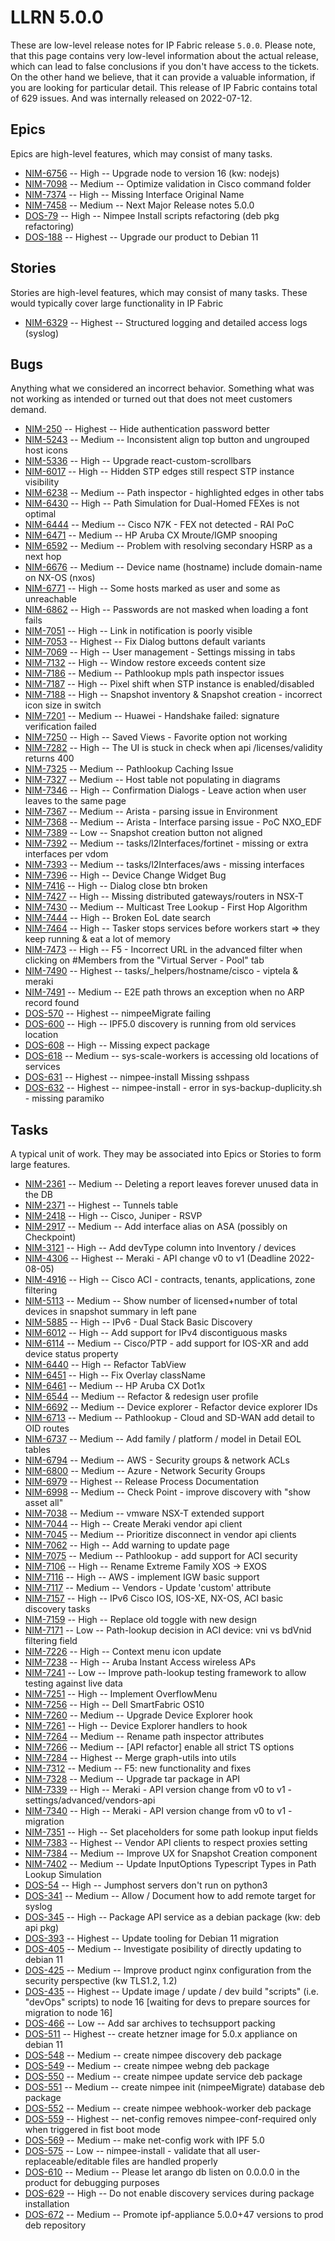 # LLRN 5.0.0

These are low-level release notes for IP Fabric release `5.0.0`. Please note, that this page contains very low-level information about the actual release, which can lead to false conclusions if you don't have access to the tickets. On the other hand we believe, that it can provide a valuable information, if you are looking for particular detail. This release of IP Fabric contains total of 629 issues. And was internally released on 2022-07-12.

## Epics

Epics are high-level features, which may consist of many tasks.

- [NIM-6756](https://ipfabric.atlassian.net/browse/NIM-6756) -- High -- Upgrade node to version 16 (kw: nodejs)
- [NIM-7098](https://ipfabric.atlassian.net/browse/NIM-7098) -- Medium -- Optimize validation in Cisco command folder
- [NIM-7374](https://ipfabric.atlassian.net/browse/NIM-7374) -- High -- Missing Interface Original Name
- [NIM-7458](https://ipfabric.atlassian.net/browse/NIM-7458) -- Medium -- Next Major Release notes 5.0.0
- [DOS-79](https://ipfabric.atlassian.net/browse/DOS-79) -- High -- Nimpee Install scripts refactoring (deb pkg refactoring)
- [DOS-188](https://ipfabric.atlassian.net/browse/DOS-188) -- Highest -- Upgrade our product to Debian 11

## Stories

Stories are high-level features, which may consist of many tasks. These would typically cover large functionality in IP Fabric

- [NIM-6329](https://ipfabric.atlassian.net/browse/NIM-6329) -- Highest -- Structured logging and detailed access logs (syslog)

## Bugs

Anything what we considered an incorrect behavior. Something what was not working as intended or turned out that does not meet customers demand.

- [NIM-250](https://ipfabric.atlassian.net/browse/NIM-250) -- Highest -- Hide authentication password better
- [NIM-5243](https://ipfabric.atlassian.net/browse/NIM-5243) -- Medium -- Inconsistent align top button and ungrouped host icons
- [NIM-5336](https://ipfabric.atlassian.net/browse/NIM-5336) -- High -- Upgrade react-custom-scrollbars
- [NIM-6017](https://ipfabric.atlassian.net/browse/NIM-6017) -- High -- Hidden STP edges still respect STP instance visibility
- [NIM-6238](https://ipfabric.atlassian.net/browse/NIM-6238) -- Medium -- Path inspector - highlighted edges in other tabs
- [NIM-6430](https://ipfabric.atlassian.net/browse/NIM-6430) -- High -- Path Simulation for Dual-Homed FEXes is not optimal
- [NIM-6444](https://ipfabric.atlassian.net/browse/NIM-6444) -- Medium -- Cisco N7K - FEX not detected - RAI PoC
- [NIM-6471](https://ipfabric.atlassian.net/browse/NIM-6471) -- Medium -- HP Aruba CX Mroute/IGMP snooping
- [NIM-6592](https://ipfabric.atlassian.net/browse/NIM-6592) -- Medium -- Problem with resolving secondary HSRP as a next hop
- [NIM-6676](https://ipfabric.atlassian.net/browse/NIM-6676) -- Medium -- Device name (hostname) include domain-name on NX-OS (nxos)
- [NIM-6771](https://ipfabric.atlassian.net/browse/NIM-6771) -- High -- Some hosts marked as user and some as unreachable
- [NIM-6862](https://ipfabric.atlassian.net/browse/NIM-6862) -- High -- Passwords are not masked when loading a font fails
- [NIM-7051](https://ipfabric.atlassian.net/browse/NIM-7051) -- High -- Link in notification is poorly visible
- [NIM-7053](https://ipfabric.atlassian.net/browse/NIM-7053) -- Highest -- Fix Dialog buttons default variants
- [NIM-7069](https://ipfabric.atlassian.net/browse/NIM-7069) -- High -- User management - Settings missing in tabs
- [NIM-7132](https://ipfabric.atlassian.net/browse/NIM-7132) -- High -- Window restore exceeds content size
- [NIM-7186](https://ipfabric.atlassian.net/browse/NIM-7186) -- Medium -- Pathlookup mpls path inspector issues
- [NIM-7187](https://ipfabric.atlassian.net/browse/NIM-7187) -- High -- Pixel shift when STP instance is enabled/disabled
- [NIM-7188](https://ipfabric.atlassian.net/browse/NIM-7188) -- High -- Snapshot inventory & Snapshot creation - incorrect icon size in switch
- [NIM-7201](https://ipfabric.atlassian.net/browse/NIM-7201) -- Medium -- Huawei - Handshake failed: signature verification failed
- [NIM-7250](https://ipfabric.atlassian.net/browse/NIM-7250) -- High -- Saved Views - Favorite option not working
- [NIM-7282](https://ipfabric.atlassian.net/browse/NIM-7282) -- High -- The UI is stuck in check when api /licenses/validity returns 400
- [NIM-7325](https://ipfabric.atlassian.net/browse/NIM-7325) -- Medium -- Pathlookup Caching Issue
- [NIM-7327](https://ipfabric.atlassian.net/browse/NIM-7327) -- Medium -- Host table not populating in diagrams
- [NIM-7346](https://ipfabric.atlassian.net/browse/NIM-7346) -- High -- Confirmation Dialogs - Leave action when user leaves to the same page
- [NIM-7367](https://ipfabric.atlassian.net/browse/NIM-7367) -- Medium -- Arista - parsing issue in Environment
- [NIM-7368](https://ipfabric.atlassian.net/browse/NIM-7368) -- Medium -- Arista - Interface parsing issue - PoC NXO_EDF
- [NIM-7389](https://ipfabric.atlassian.net/browse/NIM-7389) -- Low -- Snapshot creation button not aligned
- [NIM-7392](https://ipfabric.atlassian.net/browse/NIM-7392) -- Medium -- tasks/l2Interfaces/fortinet - missing or extra interfaces per vdom
- [NIM-7393](https://ipfabric.atlassian.net/browse/NIM-7393) -- Medium -- tasks/l2Interfaces/aws - missing interfaces
- [NIM-7396](https://ipfabric.atlassian.net/browse/NIM-7396) -- High -- Device Change Widget Bug
- [NIM-7416](https://ipfabric.atlassian.net/browse/NIM-7416) -- High -- Dialog close btn broken
- [NIM-7427](https://ipfabric.atlassian.net/browse/NIM-7427) -- High -- Missing distributed gateways/routers in NSX-T
- [NIM-7430](https://ipfabric.atlassian.net/browse/NIM-7430) -- Medium -- Multicast Tree Lookup - First Hop Algorithm
- [NIM-7444](https://ipfabric.atlassian.net/browse/NIM-7444) -- High -- Broken EoL date search
- [NIM-7464](https://ipfabric.atlassian.net/browse/NIM-7464) -- High -- Tasker stops services before workers start => they keep running & eat a lot of memory
- [NIM-7473](https://ipfabric.atlassian.net/browse/NIM-7473) -- High -- F5 - Incorrect URL in the advanced filter when clicking on #Members from the "Virtual Server - Pool" tab
- [NIM-7490](https://ipfabric.atlassian.net/browse/NIM-7490) -- Highest -- tasks/_helpers/hostname/cisco - viptela & meraki
- [NIM-7491](https://ipfabric.atlassian.net/browse/NIM-7491) -- Medium -- E2E path throws an exception when no ARP record found
- [DOS-570](https://ipfabric.atlassian.net/browse/DOS-570) -- Highest -- nimpeeMigrate failing
- [DOS-600](https://ipfabric.atlassian.net/browse/DOS-600) -- High -- IPF5.0 discovery is running from old services location
- [DOS-608](https://ipfabric.atlassian.net/browse/DOS-608) -- High -- Missing expect package
- [DOS-618](https://ipfabric.atlassian.net/browse/DOS-618) -- Medium -- sys-scale-workers is accessing old locations of services
- [DOS-631](https://ipfabric.atlassian.net/browse/DOS-631) -- Highest -- nimpee-install Missing sshpass
- [DOS-632](https://ipfabric.atlassian.net/browse/DOS-632) -- Highest -- nimpee-install - error in sys-backup-duplicity.sh - missing paramiko

## Tasks

A typical unit of work. They may be associated into Epics or Stories to form large features.

- [NIM-2361](https://ipfabric.atlassian.net/browse/NIM-2361) -- Medium -- Deleting a report leaves forever unused data in the DB
- [NIM-2371](https://ipfabric.atlassian.net/browse/NIM-2371) -- Highest -- Tunnels table
- [NIM-2418](https://ipfabric.atlassian.net/browse/NIM-2418) -- High -- Cisco, Juniper - RSVP
- [NIM-2917](https://ipfabric.atlassian.net/browse/NIM-2917) -- Medium -- Add interface alias on ASA (possibly on Checkpoint)
- [NIM-3121](https://ipfabric.atlassian.net/browse/NIM-3121) -- High -- Add devType column into Inventory / devices
- [NIM-4306](https://ipfabric.atlassian.net/browse/NIM-4306) -- Highest -- Meraki - API change v0 to v1 (Deadline 2022-08-05)
- [NIM-4916](https://ipfabric.atlassian.net/browse/NIM-4916) -- High -- Cisco ACI - contracts, tenants, applications, zone filtering
- [NIM-5113](https://ipfabric.atlassian.net/browse/NIM-5113) -- Medium -- Show number of licensed+number of total devices in snapshot summary in left pane
- [NIM-5885](https://ipfabric.atlassian.net/browse/NIM-5885) -- High -- IPv6 - Dual Stack Basic Discovery
- [NIM-6012](https://ipfabric.atlassian.net/browse/NIM-6012) -- High -- Add support for IPv4 discontiguous masks
- [NIM-6114](https://ipfabric.atlassian.net/browse/NIM-6114) -- Medium -- Cisco/PTP - add support for IOS-XR and add device status property
- [NIM-6440](https://ipfabric.atlassian.net/browse/NIM-6440) -- High -- Refactor TabView
- [NIM-6451](https://ipfabric.atlassian.net/browse/NIM-6451) -- High -- Fix Overlay className
- [NIM-6461](https://ipfabric.atlassian.net/browse/NIM-6461) -- Medium -- HP Aruba CX Dot1x
- [NIM-6544](https://ipfabric.atlassian.net/browse/NIM-6544) -- Medium -- Refactor & redesign user profile
- [NIM-6692](https://ipfabric.atlassian.net/browse/NIM-6692) -- Medium -- Device explorer - Refactor device explorer IDs
- [NIM-6713](https://ipfabric.atlassian.net/browse/NIM-6713) -- Medium -- Pathlookup - Cloud and SD-WAN add detail to OID routes
- [NIM-6737](https://ipfabric.atlassian.net/browse/NIM-6737) -- Medium -- Add family / platform / model in Detail EOL tables
- [NIM-6794](https://ipfabric.atlassian.net/browse/NIM-6794) -- Medium -- AWS - Security groups & network ACLs
- [NIM-6800](https://ipfabric.atlassian.net/browse/NIM-6800) -- Medium -- Azure - Network Security Groups
- [NIM-6979](https://ipfabric.atlassian.net/browse/NIM-6979) -- Highest -- Release Process Documentation
- [NIM-6998](https://ipfabric.atlassian.net/browse/NIM-6998) -- Medium -- Check Point - improve discovery with "show asset all"
- [NIM-7038](https://ipfabric.atlassian.net/browse/NIM-7038) -- Medium -- vmware NSX-T extended support
- [NIM-7044](https://ipfabric.atlassian.net/browse/NIM-7044) -- High -- Create Meraki vendor api client
- [NIM-7045](https://ipfabric.atlassian.net/browse/NIM-7045) -- Medium -- Prioritize disconnect in vendor api clients
- [NIM-7062](https://ipfabric.atlassian.net/browse/NIM-7062) -- High -- Add warning to update page
- [NIM-7075](https://ipfabric.atlassian.net/browse/NIM-7075) -- Medium -- Pathlookup - add support for ACI security
- [NIM-7106](https://ipfabric.atlassian.net/browse/NIM-7106) -- High -- Rename Extreme Family XOS -> EXOS
- [NIM-7116](https://ipfabric.atlassian.net/browse/NIM-7116) -- High -- AWS - implement IGW basic support
- [NIM-7117](https://ipfabric.atlassian.net/browse/NIM-7117) -- Medium -- Vendors - Update 'custom' attribute
- [NIM-7157](https://ipfabric.atlassian.net/browse/NIM-7157) -- High -- IPv6 Cisco IOS, IOS-XE, NX-OS, ACI basic discovery tasks
- [NIM-7159](https://ipfabric.atlassian.net/browse/NIM-7159) -- High -- Replace old toggle with new design
- [NIM-7171](https://ipfabric.atlassian.net/browse/NIM-7171) -- Low -- Path-lookup decision in ACI device: vni vs bdVnid filtering field
- [NIM-7226](https://ipfabric.atlassian.net/browse/NIM-7226) -- High -- Context menu icon update
- [NIM-7238](https://ipfabric.atlassian.net/browse/NIM-7238) -- High -- Aruba Instant Access wireless APs
- [NIM-7241](https://ipfabric.atlassian.net/browse/NIM-7241) -- Low -- Improve path-lookup testing framework to allow testing against live data
- [NIM-7251](https://ipfabric.atlassian.net/browse/NIM-7251) -- High -- Implement OverflowMenu
- [NIM-7256](https://ipfabric.atlassian.net/browse/NIM-7256) -- High -- Dell SmartFabric OS10
- [NIM-7260](https://ipfabric.atlassian.net/browse/NIM-7260) -- Medium -- Upgrade Device Explorer hook
- [NIM-7261](https://ipfabric.atlassian.net/browse/NIM-7261) -- High -- Device Explorer handlers to hook
- [NIM-7264](https://ipfabric.atlassian.net/browse/NIM-7264) -- Medium -- Rename path inspector attributes
- [NIM-7266](https://ipfabric.atlassian.net/browse/NIM-7266) -- Medium -- [API refactor] enable all strict TS options
- [NIM-7284](https://ipfabric.atlassian.net/browse/NIM-7284) -- Highest -- Merge graph-utils into utils
- [NIM-7312](https://ipfabric.atlassian.net/browse/NIM-7312) -- Medium -- F5: new functionality and fixes
- [NIM-7328](https://ipfabric.atlassian.net/browse/NIM-7328) -- Medium -- Upgrade tar package in API
- [NIM-7339](https://ipfabric.atlassian.net/browse/NIM-7339) -- High -- Meraki - API version change from v0 to v1 - settings/advanced/vendors-api
- [NIM-7340](https://ipfabric.atlassian.net/browse/NIM-7340) -- High -- Meraki - API version change from v0 to v1 - migration
- [NIM-7351](https://ipfabric.atlassian.net/browse/NIM-7351) -- High -- Set placeholders for some path lookup input fields
- [NIM-7383](https://ipfabric.atlassian.net/browse/NIM-7383) -- Highest -- Vendor API clients to respect proxies setting
- [NIM-7384](https://ipfabric.atlassian.net/browse/NIM-7384) -- Medium -- Improve UX for Snapshot Creation component
- [NIM-7402](https://ipfabric.atlassian.net/browse/NIM-7402) -- Medium -- Update InputOptions Typescript Types in Path Lookup Simulation
- [DOS-54](https://ipfabric.atlassian.net/browse/DOS-54) -- High -- Jumphost servers don't run on python3
- [DOS-341](https://ipfabric.atlassian.net/browse/DOS-341) -- Medium -- Allow / Document how to add remote target for syslog
- [DOS-345](https://ipfabric.atlassian.net/browse/DOS-345) -- High -- Package API service as a debian package (kw: deb api pkg)
- [DOS-393](https://ipfabric.atlassian.net/browse/DOS-393) -- Highest -- Update tooling for Debian 11 migration
- [DOS-405](https://ipfabric.atlassian.net/browse/DOS-405) -- Medium -- Investigate posibility of directly updating to debian 11
- [DOS-425](https://ipfabric.atlassian.net/browse/DOS-425) -- Medium -- Improve product nginx configuration from the security perspective (kw TLS1.2, 1.2)
- [DOS-435](https://ipfabric.atlassian.net/browse/DOS-435) -- Highest -- Update image / update / dev build "scripts" (i.e. "devOps" scripts) to node 16 [waiting for devs to prepare sources for migration to node 16]
- [DOS-466](https://ipfabric.atlassian.net/browse/DOS-466) -- Low -- Add sar archives to techsupport packing
- [DOS-511](https://ipfabric.atlassian.net/browse/DOS-511) -- Highest -- create hetzner image for 5.0.x appliance on debian 11
- [DOS-548](https://ipfabric.atlassian.net/browse/DOS-548) -- Medium -- create nimpee discovery deb package
- [DOS-549](https://ipfabric.atlassian.net/browse/DOS-549) -- Medium -- create nimpee webng deb package
- [DOS-550](https://ipfabric.atlassian.net/browse/DOS-550) -- Medium -- create nimpee update service deb package
- [DOS-551](https://ipfabric.atlassian.net/browse/DOS-551) -- Medium -- create nimpee init (nimpeeMigrate) database deb package
- [DOS-552](https://ipfabric.atlassian.net/browse/DOS-552) -- Medium -- create nimpee webhook-worker deb package
- [DOS-559](https://ipfabric.atlassian.net/browse/DOS-559) -- Highest -- net-config removes nimpee-conf-required only when triggered in fist boot mode
- [DOS-569](https://ipfabric.atlassian.net/browse/DOS-569) -- Medium -- make net-config work with IPF 5.0
- [DOS-575](https://ipfabric.atlassian.net/browse/DOS-575) -- Low -- nimpee-install - validate that all user-replaceable/editable files are handled properly
- [DOS-610](https://ipfabric.atlassian.net/browse/DOS-610) -- Medium -- Please let arango db listen on 0.0.0.0 in the product for debugging purposes
- [DOS-629](https://ipfabric.atlassian.net/browse/DOS-629) -- High -- Do not enable discovery services during package installation
- [DOS-672](https://ipfabric.atlassian.net/browse/DOS-672) -- Medium -- Promote ipf-appliance 5.0.0+47 versions to prod deb repository
